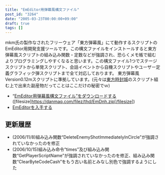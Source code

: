 ```yaml
---
title: "EmEditor用弾幕風構文ファイル"
post_id: "3264"
date: "2005-03-23T00:00:00+09:00"
draft: true
tags: []
---
```



mkm氏の製作なされたフリーウェア「東方弾幕風」にて動作するスクリプトのEmEditor用開発支援ツールです。この構文ファイルをインストールすると東方弾幕風スクリプトの組み込み関数・定数などが強調され、恐らくメモ帳で組むよりプログラミングしやすくなると思います。この構文ファイル1つでステージスクリプトから単発スクリプト、会話イベントから自機スクリプトやユーザー定義グラフィック弾スクリプトまで全て対応しております。  東方弾幕風Version0.12mスクリプトに準拠しています。(元々は[東方時封城](https://danmaq.com/!/thA/)のスクリプト組む上で出来た副産物だってことはここだけの秘密でｗ)

  * “[EmEditor用弾幕風構文ファイル”をダウンロードする](https://danmaq.com/filez/thd/EmDnh.zip) ([filesize]https://danmaq.com/filez/thd/EmDnh.zip[/filesize])
  * [EmEditorを入手する](http://www.emurasoft.com/jp/)
## 更新履歴

  * (2006/11/8)組み込み関数“DeleteEnemyShotImmediatelyInCircle”が強調されていなかったのを修正
  * (2006/10/15)組み込み命令“times”及び組み込み関数“GetPlayerScriptName”が強調されていなかったのを修正、組み込み関数“ClearByteCodeCash”をもう古い名前とみなし別色で強調するようにした
